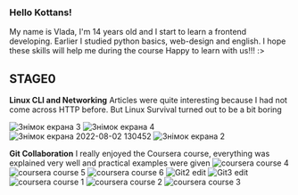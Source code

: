 ### Hello Kottans! ###
My name is Vlada, I'm 14 years old and I start to learn a frontend developing. Earlier I studied python basics, web-design and english. I hope these skills will help me during the course
Happy to learn with us!!!
:>

## STAGE0 ##

**Linux CLI and Networking**
Articles were quite interesting because I had not come across HTTP before. But Linux Survival turned out to be a bit boring
  

![Знімок екрана 3](https://user-images.githubusercontent.com/94987504/183442205-98b08901-59d2-489c-883a-37dcd3966043.png)
![Знімок екрана 4](https://user-images.githubusercontent.com/94987504/183442213-8670166f-76e3-4f15-9937-0a542822ac5a.png)
![Знімок екрана 2022-08-02 130452](https://user-images.githubusercontent.com/94987504/183442217-ebe73b4b-27f4-405e-a6b1-7bbe88df8a52.png)
![Знімок екрана 2](https://user-images.githubusercontent.com/94987504/183442218-333a0386-4e65-4a70-895c-4aa23e17d107.png)

 
**Git Collaboration**
I really enjoyed the Coursera course, everything was explained very well and practical examples were given
![coursera course 4](https://user-images.githubusercontent.com/94987504/183456878-32098622-ef73-4cfa-8ab6-874af7142f2d.png)
![coursera course 5](https://user-images.githubusercontent.com/94987504/183456882-9ba5c033-eade-48c8-b221-f3ea497b2363.png)
![coursera course 6](https://user-images.githubusercontent.com/94987504/183456887-4e92a814-7eaa-447e-abc5-fcf6455cbbfb.png)
![Git2 edit](https://user-images.githubusercontent.com/94987504/183456889-863ae799-3eb1-425a-a3d6-48bc3a13344a.png)
![Git3 edit](https://user-images.githubusercontent.com/94987504/183456892-e1c206a3-9918-4d8e-bb96-d82ea2e2d843.png)
![coursera course 1](https://user-images.githubusercontent.com/94987504/183456895-80f080b8-36be-47a2-8c39-67cfcbd7c0ac.png)
![coursera course 2](https://user-images.githubusercontent.com/94987504/183456898-787af3e2-4fa1-4239-b0a8-c221f1d2da00.png)
![coursera course 3](https://user-images.githubusercontent.com/94987504/183456901-6afd7617-e910-459c-84e1-72968cc93a85.png)
